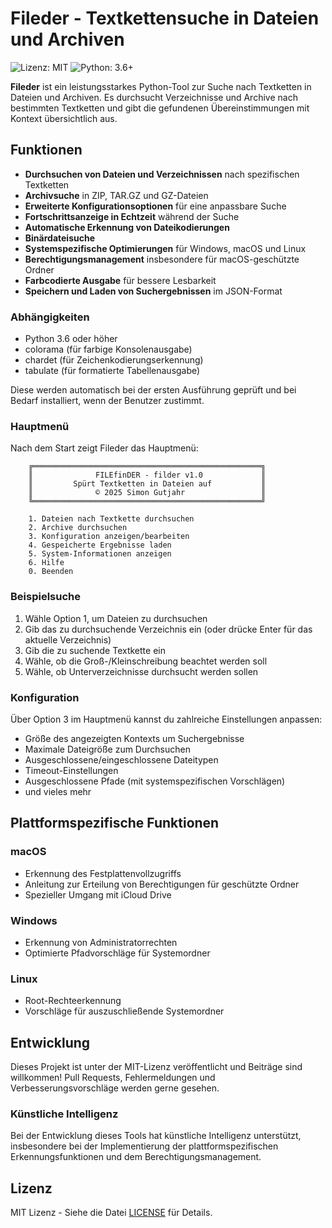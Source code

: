 # Fileder - Textkettensuche in Dateien und Archiven

![Lizenz: MIT](https://img.shields.io/badge/Lizenz-MIT-green.svg)
![Python: 3.6+](https://img.shields.io/badge/Python-3.6+-blue.svg)

**Fileder** ist ein leistungsstarkes Python-Tool zur Suche nach Textketten in Dateien und Archiven. Es durchsucht Verzeichnisse und Archive nach bestimmten Textketten und gibt die gefundenen Übereinstimmungen mit Kontext übersichtlich aus.

## Funktionen

- **Durchsuchen von Dateien und Verzeichnissen** nach spezifischen Textketten
- **Archivsuche** in ZIP, TAR.GZ und GZ-Dateien
- **Erweiterte Konfigurationsoptionen** für eine anpassbare Suche
- **Fortschrittsanzeige in Echtzeit** während der Suche
- **Automatische Erkennung von Dateikodierungen**
- **Binärdateisuche**
- **Systemspezifische Optimierungen** für Windows, macOS und Linux
- **Berechtigungsmanagement** insbesondere für macOS-geschützte Ordner
- **Farbcodierte Ausgabe** für bessere Lesbarkeit
- **Speichern und Laden von Suchergebnissen** im JSON-Format

### Abhängigkeiten

- Python 3.6 oder höher
- colorama (für farbige Konsolenausgabe)
- chardet (für Zeichenkodierungserkennung)
- tabulate (für formatierte Tabellenausgabe)

Diese werden automatisch bei der ersten Ausführung geprüft und bei Bedarf installiert, wenn der Benutzer zustimmt.


### Hauptmenü

Nach dem Start zeigt Fileder das Hauptmenü:

```
    ╔═══════════════════════════════════════════════════╗
    ║              FILEfinDER - filder v1.0             ║
    ║         Spürt Textketten in Dateien auf           ║
    ║              © 2025 Simon Gutjahr                 ║
    ╚═══════════════════════════════════════════════════╝

    1. Dateien nach Textkette durchsuchen
    2. Archive durchsuchen
    3. Konfiguration anzeigen/bearbeiten
    4. Gespeicherte Ergebnisse laden
    5. System-Informationen anzeigen
    6. Hilfe
    0. Beenden
```

### Beispielsuche

1. Wähle Option 1, um Dateien zu durchsuchen
2. Gib das zu durchsuchende Verzeichnis ein (oder drücke Enter für das aktuelle Verzeichnis)
3. Gib die zu suchende Textkette ein
4. Wähle, ob die Groß-/Kleinschreibung beachtet werden soll
5. Wähle, ob Unterverzeichnisse durchsucht werden sollen

### Konfiguration

Über Option 3 im Hauptmenü kannst du zahlreiche Einstellungen anpassen:
- Größe des angezeigten Kontexts um Suchergebnisse
- Maximale Dateigröße zum Durchsuchen
- Ausgeschlossene/eingeschlossene Dateitypen
- Timeout-Einstellungen
- Ausgeschlossene Pfade (mit systemspezifischen Vorschlägen)
- und vieles mehr

## Plattformspezifische Funktionen

### macOS
- Erkennung des Festplattenvollzugriffs
- Anleitung zur Erteilung von Berechtigungen für geschützte Ordner
- Spezieller Umgang mit iCloud Drive

### Windows
- Erkennung von Administratorrechten
- Optimierte Pfadvorschläge für Systemordner

### Linux
- Root-Rechteerkennung
- Vorschläge für auszuschließende Systemordner

## Entwicklung

Dieses Projekt ist unter der MIT-Lizenz veröffentlicht und Beiträge sind willkommen! Pull Requests, Fehlermeldungen und Verbesserungsvorschläge werden gerne gesehen.

### Künstliche Intelligenz

Bei der Entwicklung dieses Tools hat künstliche Intelligenz unterstützt, insbesondere bei der Implementierung der plattformspezifischen Erkennungsfunktionen und dem Berechtigungsmanagement.

## Lizenz

MIT Lizenz - Siehe die Datei [LICENSE](LICENSE) für Details.
